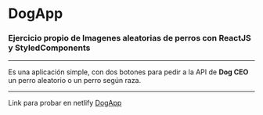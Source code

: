 # DogApp

### Ejercicio propio de Imagenes aleatorias de perros con **ReactJS** y **StyledComponents**

---

Es una aplicación simple, con dos botones para pedir a la API de **Dog CEO** un perro aleatorio o un perro según raza.

---

Link para probar en netlify [DogApp](https://dogapp-delfino.netlify.app/)